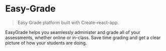 # Easy-Grade

> Easy Grade platform built with Create-react-app.

EasyGrade helps you seamlessly administer and grade all of your assessments, whether online or in-class. Save time grading and get a clear picture of how your students are doing.